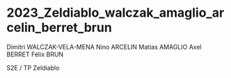 # 2023_Zeldiablo_walczak_amaglio_arcelin_berret_brun

Dimitri WALCZAK-VELA-MENA
Nino ARCELIN
Matias AMAGLIO
Axel BERRET
Félix BRUN

S2E / TP Zeldiablo